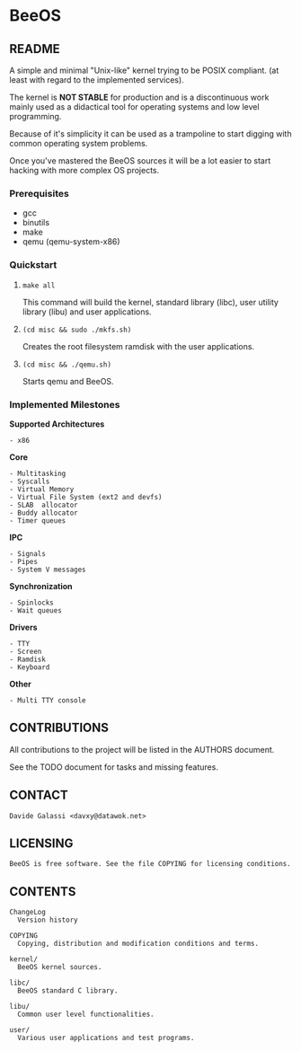 BeeOS
=====


README
------

  A simple and minimal "Unix-like" kernel trying to be POSIX compliant.
  (at least with regard to the implemented services).

  The kernel is **NOT STABLE** for production and is a discontinuous work
  mainly used as a didactical tool for operating systems and low level
  programming.

  Because of it's simplicity it can be used as a trampoline to start 
  digging with common operating system problems.

  Once you've mastered the BeeOS sources it will be a lot easier to start 
  hacking with more complex OS projects.


### Prerequisites

- gcc
- binutils
- make
- qemu (qemu-system-x86)


### Quickstart

1. `make all`

    This command will build the kernel, standard library (libc), user utility
    library (libu) and user applications.

2. `(cd misc && sudo ./mkfs.sh)`

    Creates the root filesystem ramdisk with the user applications.

3. `(cd misc && ./qemu.sh)`

    Starts qemu and BeeOS.


### Implemented Milestones
  
**Supported Architectures**
  
    - x86

**Core**

    - Multitasking
    - Syscalls
    - Virtual Memory
    - Virtual File System (ext2 and devfs)
    - SLAB  allocator
    - Buddy allocator
    - Timer queues

**IPC**

    - Signals
    - Pipes
    - System V messages
    
**Synchronization**

    - Spinlocks
    - Wait queues

**Drivers**

    - TTY
    - Screen
    - Ramdisk
    - Keyboard

**Other**

    - Multi TTY console


CONTRIBUTIONS
-------------

  All contributions to the project will be listed in the AUTHORS document.
  
  See the TODO document for tasks and missing features.


CONTACT
-------

    Davide Galassi <davxy@datawok.net>


LICENSING
---------

    BeeOS is free software. See the file COPYING for licensing conditions.


CONTENTS
--------

    ChangeLog
      Version history

    COPYING
      Copying, distribution and modification conditions and terms.

    kernel/
      BeeOS kernel sources.

    libc/
      BeeOS standard C library.

    libu/
      Common user level functionalities.

    user/
      Various user applications and test programs.

